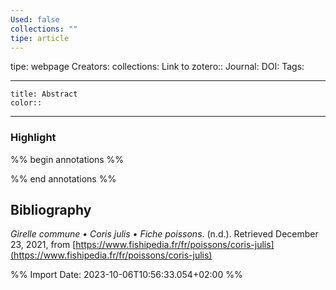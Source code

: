 ```yaml
---
Used: false
collections: ""
tipe: article
---
```

tipe: webpage
Creators: 
collections: 
Link to zotero:: 
Journal: 
DOI: 
Tags: 

---
```ad-note
title: Abstract
color:: 

```

---
### Highlight

%% begin annotations %%

%% end annotations %%

## Bibliography

_Girelle commune • Coris julis • Fiche poissons_. (n.d.). Retrieved December 23, 2021, from [https://www.fishipedia.fr/fr/poissons/coris-julis](https://www.fishipedia.fr/fr/poissons/coris-julis)

%% Import Date: 2023-10-06T10:56:33.054+02:00 %%
